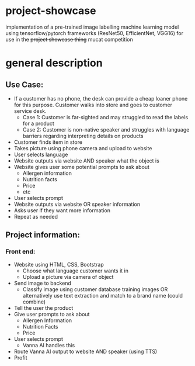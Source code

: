 # project-showcase
implementation of a pre-trained image labelling machine learning model using tensorflow/pytorch frameworks (ResNet50, EfficientNet, VGG16) for use in the ~~project showcase thing~~ mucat competition
# general description
## Use Case:
- If a customer has no phone, the desk can provide a cheap loaner phone for this purpose. Customer walks into store and goes to customer service desk.
   - Case 1: Customer is far-sighted and may struggled to read the labels for a product
   - Case 2: Customer is non-native speaker and struggles with language barriers regarding interpreting details on products
- Customer finds item in store
- Takes picture using phone camera and upload to website
- User selects language
- Website outputs via website AND speaker what the object is
- Website gives user some potential prompts to ask about
   - Allergen information
   - Nutrition facts
   - Price
   - etc
- User selects prompt
- Website outputs via website OR speaker information
- Asks user if they want more information
- Repeat as needed

## Project information:
### Front end:
- Website using HTML, CSS, Bootstrap
   - Choose what language customer wants it in
   - Upload a picture via camera of object
- Send image to backend
   - Classify image using customer database training images OR alternatively use text extraction and match to a brand name (could combine)
- Tell the user the product
- Give user prompts to ask about
   - Allergen Information
   - Nutrition Facts
   - Price
- User selects prompt
   - Vanna AI handles this
- Route Vanna AI output to website AND speaker (using TTS)
- Profit
